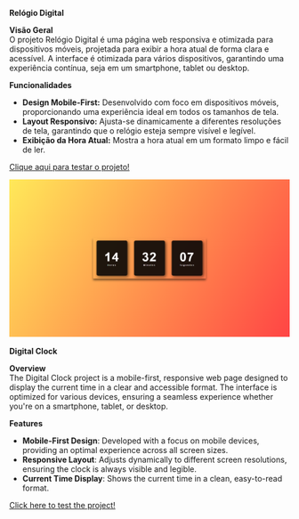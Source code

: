 **Relógio Digital**

**Visão Geral**  
O projeto Relógio Digital é uma página web responsiva e otimizada para dispositivos móveis, projetada para exibir a hora atual de forma clara e acessível. A interface é otimizada para vários dispositivos, garantindo uma experiência contínua, seja em um smartphone, tablet ou desktop.

**Funcionalidades**

- **Design Mobile-First:** Desenvolvido com foco em dispositivos móveis, proporcionando uma experiência ideal em todos os tamanhos de tela.
- **Layout Responsivo:** Ajusta-se dinamicamente a diferentes resoluções de tela, garantindo que o relógio esteja sempre visível e legível.
- **Exibição da Hora Atual:** Mostra a hora atual em um formato limpo e fácil de ler.

<a href="https://vinicius-rodriguess.github.io/Digital-Clock/">Clique aqui para testar o projeto!</a>
<p></p>


<img src="./src/img/relogio.png"/>


**Digital Clock**

**Overview**  
The Digital Clock project is a mobile-first, responsive web page designed to display the current time in a clear and accessible format. The interface is optimized for various devices, ensuring a seamless experience whether you're on a smartphone, tablet, or desktop.

**Features**

- **Mobile-First Design**: Developed with a focus on mobile devices, providing an optimal experience across all screen sizes.
- **Responsive Layout**: Adjusts dynamically to different screen resolutions, ensuring the clock is always visible and legible.
- **Current Time Display**: Shows the current time in a clean, easy-to-read format.

<a href="https://vinicius-rodriguess.github.io/Digital-Clock/">Click here to test the project!</a>
